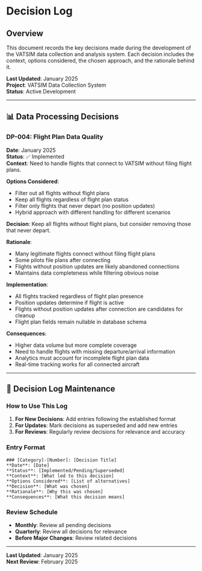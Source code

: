 # Decision Log

## Overview

This document records the key decisions made during the development of the VATSIM data collection and analysis system. Each decision includes the context, options considered, the chosen approach, and the rationale behind it.

**Last Updated**: January 2025  
**Project**: VATSIM Data Collection System  
**Status**: Active Development

---

## 📊 **Data Processing Decisions**

### DP-004: Flight Plan Data Quality
**Date**: January 2025  
**Status**: ✅ Implemented  
**Context**: Need to handle flights that connect to VATSIM without filing flight plans.

**Options Considered**:
- Filter out all flights without flight plans
- Keep all flights regardless of flight plan status
- Filter only flights that never depart (no position updates)
- Hybrid approach with different handling for different scenarios

**Decision**: Keep all flights without flight plans, but consider removing those that never depart.

**Rationale**:
- Many legitimate flights connect without filing flight plans
- Some pilots file plans after connecting
- Flights without position updates are likely abandoned connections
- Maintains data completeness while filtering obvious noise

**Implementation**:
- All flights tracked regardless of flight plan presence
- Position updates determine if flight is active
- Flights without position updates after connection are candidates for cleanup
- Flight plan fields remain nullable in database schema

**Consequences**:
- Higher data volume but more complete coverage
- Need to handle flights with missing departure/arrival information
- Analytics must account for incomplete flight plan data
- Real-time tracking works for all connected aircraft

---

## 📝 **Decision Log Maintenance**

### How to Use This Log

1. **For New Decisions**: Add entries following the established format
2. **For Updates**: Mark decisions as superseded and add new entries
3. **For Reviews**: Regularly review decisions for relevance and accuracy

### Entry Format

```
### [Category]-[Number]: [Decision Title]
**Date**: [Date]
**Status**: [Implemented/Pending/Superseded]
**Context**: [What led to this decision]
**Options Considered**: [List of alternatives]
**Decision**: [What was chosen]
**Rationale**: [Why this was chosen]
**Consequences**: [What this decision means]
```

### Review Schedule

- **Monthly**: Review all pending decisions
- **Quarterly**: Review all decisions for relevance
- **Before Major Changes**: Review related decisions

---

**Last Updated**: January 2025  
**Next Review**: February 2025
